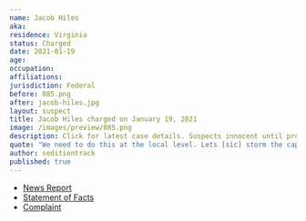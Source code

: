 ```yaml
---
name: Jacob Hiles
aka:
residence: Virginia
status: Charged
date: 2021-01-19
age:
occupation:
affiliations:
jurisdiction: Federal
before: 085.png
after: jacob-hiles.jpg
layout: suspect
title: Jacob Hiles charged on January 19, 2021
image: /images/preview/085.png
description: Click for latest case details. Suspects innocent until proven guilty.
quote: "We need to do this at the local level. Lets [sic] storm the capitol in Ohio. Tell me when!"
author: seditiontrack
published: true
---
```


- [News Report](https://www.wtvr.com/news/local-news/jacob-giles-turns-himself-in-to-fbi-for-alleged-role-in-capitol-attack)
- [Statement of Facts](https://www.justice.gov/opa/page/file/1356971/download)
- [Complaint](https://www.justice.gov/opa/page/file/1356976/download)
